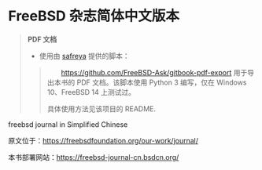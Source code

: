 # FreeBSD 杂志简体中文版本

> **PDF 文档**
>
> - 使用由 [safreya](https://github.com/safreya) 提供的脚本：
>   
>> 　　<https://github.com/FreeBSD-Ask/gitbook-pdf-export> 用于导出本书的 PDF 文档。该脚本使用 Python 3 编写，仅在 Windows 10、FreeBSD 14 上测试过。
>> 
>> 具体使用方法见该项目的 README.

freebsd journal in Simplified Chinese

原文位于：<https://freebsdfoundation.org/our-work/journal/>

本书部署网站：<https://freebsd-journal-cn.bsdcn.org/>

